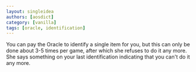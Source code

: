 ```yaml
---
layout: singleidea
authors: [aosdict]
category: [vanilla]
tags: [oracle, identification]
---
```

You can pay the Oracle to identify a single item for you, but this can only be done about 3-5 times per game, after which she refuses to do it any more. She says something on your last identification indicating that you can't do it any more.
